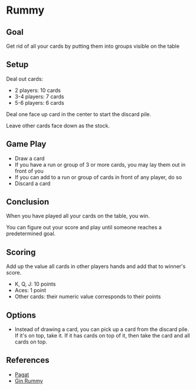 # Rummy

## Goal

Get rid of all your cards by putting them into groups visible on the table

## Setup

Deal out cards:

* 2 players: 10 cards
* 3-4 players: 7 cards
* 5-6 players: 6 cards

Deal one face up card in the center to start the discard pile.

Leave other cards face down as the stock.

## Game Play

* Draw a card
* If you have a run or group of 3 or more cards, you may lay them out in front of you
* If you can add to a run or group of cards in front of any player, do so
* Discard a card

## Conclusion

When you have played all your cards on the table, you win.

You can figure out your score and play until someone reaches a predetermined goal.

## Scoring

Add up the value all cards in other players hands and add that to winner's score.

* K, Q, J: 10 points
* Aces: 1 point
* Other cards: their numeric value corresponds to their points

## Options

* Instead of drawing a card, you can pick up a card from the discard
  pile. If it's on top, take it. If it has cards on top of it, then
  take the card and all cards on top.


## References

* [Pagat](https://www.pagat.com/rummy/rummy.html)
* [Gin Rummy](https://www.pagat.com/rummy/ginrummy.html)

